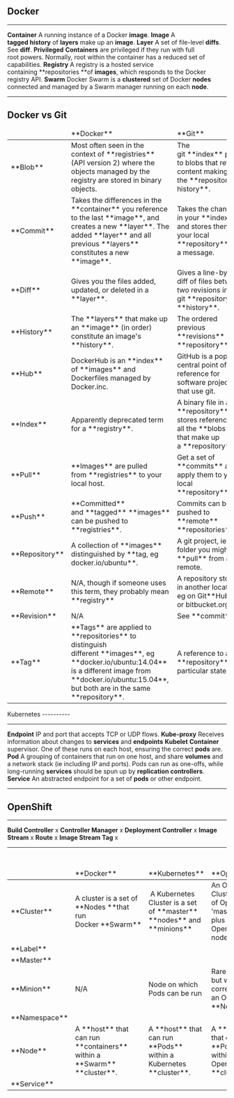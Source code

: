 Docker
------

  ---------------- -----------------------------------------------------------------------------------------------------------------------------------------
  **Container**    A running instance of a Docker **image**.
  **Image**        A **tagged history** of **layers** make up an **image**.
  **Layer**        A set of file-level **diffs**. See **diff**.
  **Privileged**   **Containers** are privileged if they run with full root powers. Normally, root within the container has a reduced set of capabilities.
  **Registry**     A registry is a hosted service containing **repositories **of **images**, which responds to the Docker registry API.
  **Swarm**        Docker Swarm is a **clustered** set of Docker **nodes** connected and managed by a Swarm manager running on each **node**.
  ---------------- -----------------------------------------------------------------------------------------------------------------------------------------

Docker vs Git
-------------

<table>
<thead>
<tr>
<td>
</td>
<td>
**Docker**

</td>
<td>
**Git**

</td>
</tr>
</thead>
<tbody>
<tr>
<td>
**Blob**

</td>
<td>
Most often seen in the context of **registries** (API version 2) where
the objects managed by the registry are stored in binary objects.

</td>
<td>
The git **index** points to blobs that refer to content making up the
**repository's history**.

</td>
</tr>
<tr>
<td>
**Commit**

</td>
<td>
Takes the differences in the **container** you reference to the last
**image**, and creates a new **layer**. The added **layer** and all
previous **layers** constitutes a new **image**.

</td>
<td>
Takes the changes in your **index** and stores them in your local
**repository** with a message.

</td>
</tr>
<tr>
<td>
**Diff**

</td>
<td>
Gives you the files added, updated, or deleted in a **layer**.

</td>
<td>
Gives a line-by-line diff of files between two revisions in the git
**repository's** **history**.

</td>
</tr>
<tr>
<td>
**History**

</td>
<td>
The **layers** that make up an **image** (in order) constitute an
image's **history**.

</td>
<td>
The ordered previous **revisions** in a **repository**.

</td>
</tr>
<tr>
<td>
**Hub**

</td>
<td>
DockerHub is an **index** of **images** and Dockerfiles managed by
Docker.inc.

</td>
<td>
GitHub is a popular central point of reference for software projects
that use git.

</td>
</tr>
<tr>
<td>
**Index**

</td>
<td>
Apparently deprecated term for a **registry**.

</td>
<td>
A binary file in a git **repository** that stores references to all the
**blobs** that make up a **repository**.

</td>
</tr>
<tr>
<td>
**Pull**

</td>
<td>
**Images** are pulled from **registries** to your local host.

</td>
<td>
Get a set of **commits** and apply them to your local **repository**.

</td>
</tr>
<tr>
<td>
**Push**

</td>
<td>
**Committed** and **tagged** **images** can be pushed to **registries**.

</td>
<td>
Commits can be pushed to **remote** **repositories**.

</td>
</tr>
<tr>
<td>
**Repository**

</td>
<td>
A collection of **images** distinguished by **tag, eg
docker.io/ubuntu**.

</td>
<td>
A git project, ie the folder you might **pull** from a git remote.

</td>
</tr>
<tr>
<td>
**Remote**

</td>
<td>
N/A, though if someone uses this term, they probably mean **registry**

</td>
<td>
A repository stored in another location, eg on Git**Hub** or
bitbucket.org.

</td>
</tr>
<tr>
<td>
**Revision**

</td>
<td>
N/A

</td>
<td>
See **commit**

</td>
</tr>
<tr>
<td>
**Tag**

</td>
<td>
**Tags** are applied to **repositories** to distinguish
different **images**, eg **docker.io/ubuntu:14.04** is a different image
from **docker.io/ubuntu:15.04**, but both are in the same
**repository**.

</td>
<td>
A reference to a git **repository** in a particular state.

</td>
</tr>
</tbody>
</table>
Kubernetes
----------

  ---------------- -----------------------------------------------------------------------------------------------------------------------------------------------------------------------------------------------------------------------------------
  **Endpoint**     IP and port that accepts TCP or UDP flows.
  **Kube-proxy**   Receives information about changes to **services** and **endpoints**
  **Kubelet**      **Container** supervisor. One of these runs on each host, ensuring the correct **pods** are.
  **Pod**          A grouping of containers that run on one host, and share **volumes** and a network stack (ie including IP and ports). Pods can run as one-offs, while long-running **services** should be spun up by **replication controllers**.
  **Service**      An abstracted endpoint for a set of **pods** or other endpoint.
  ---------------- -----------------------------------------------------------------------------------------------------------------------------------------------------------------------------------------------------------------------------------

OpenShift
---------

  --------------------------- ---
  **Build Controller**        x
  **Controller Manager**      x
  **Deployment Controller**   x
  **Image Stream**            x
  **Route**                   x
  **Image Stream Tag**        x
  --------------------------- ---

 

<table>
<thead>
<tr>
<td>
</td>
<td>
**Docker**

</td>
<td>
**Kubernetes**

</td>
<td>
**OpenShift**

</td>
</tr>
</thead>
<tbody>
<tr>
<td>
**Cluster**

</td>
<td>
A cluster is a set of **Nodes **that run Docker **Swarm**

</td>
<td>
 A Kubernetes Cluster is a set of **master** **nodes** and **minions**

</td>
<td>
An OpenShift Cluster is a set of OpenShift 'master nodes' plus a set of
OpenShift nodes.

</td>
</tr>
<tr>
<td>
**Label**

</td>
<td>
</td>
<td>
</td>
<td>
</td>
</tr>
<tr>
<td>
**Master**

</td>
<td>
</td>
<td>
</td>
<td>
</td>
</tr>
<tr>
<td>
**Minion**

</td>
<td>
N/A

</td>
<td>
Node on which Pods can be run

</td>
<td>
Rarely used, but would correspond to an OpenShift **Node**

</td>
</tr>
<tr>
<td>
**Namespace**

</td>
<td>
</td>
<td>
</td>
<td>
</td>
</tr>
<tr>
<td>
**Node**

</td>
<td>
A **host** that can run **containers** within a **Swarm** **cluster**.

</td>
<td>
A **host** that can run **Pods** within a Kubernetes **cluster**.

</td>
<td>
A **host** that can run **Pods** within an OpenShift **cluster**.

</td>
</tr>
<tr>
<td>
**Service**

</td>
<td>
</td>
<td>
</td>
<td>
</td>
</tr>
</tbody>
</table>

